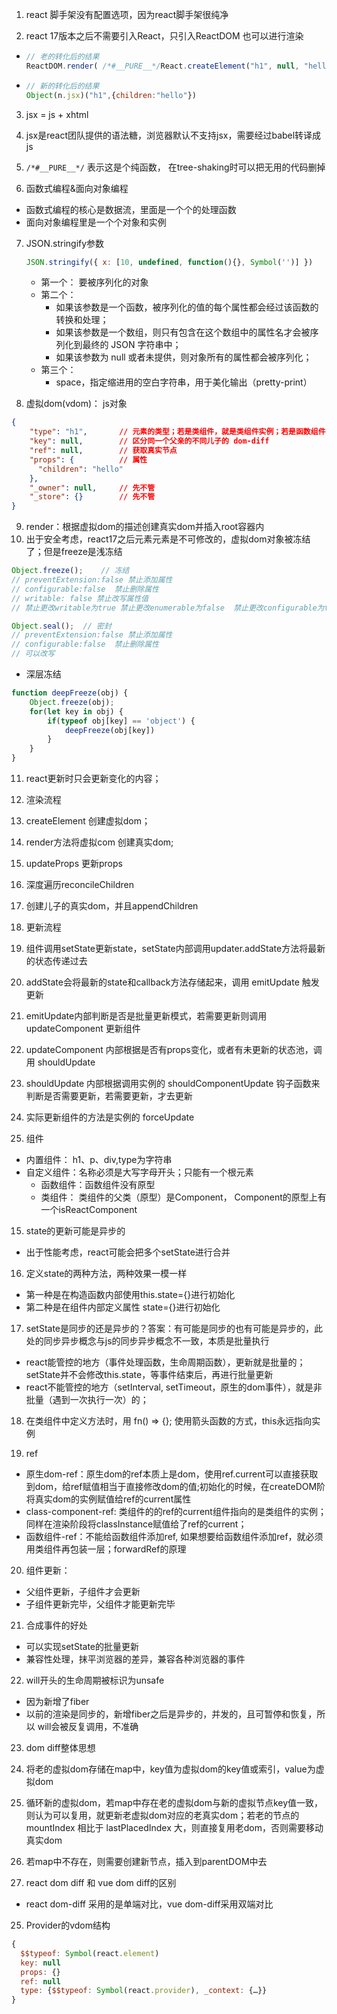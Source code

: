 1. react 脚手架没有配置选项，因为react脚手架很纯净

2. react 17版本之后不需要引入React，只引入ReactDOM 也可以进行渲染
- ```jsx
  // 老的转化后的结果
  ReactDOM.render( /*#__PURE__*/React.createElement("h1", null, "hello"), document.getElementById('root'));
  ```

  

- ```js
  // 新的转化后的结果
  Object(n.jsx)("h1",{children:"hello"})
  ```

  

3. jsx = js + xhtml

4. jsx是react团队提供的语法糖，浏览器默认不支持jsx，需要经过babel转译成js

5. `/*#__PURE__*/` 表示这是个纯函数， 在tree-shaking时可以把无用的代码删掉

6. 函数式编程&面向对象编程
- 函数式编程的核心是数据流，里面是一个个的处理函数
- 面向对象编程里是一个个对象和实例

7. JSON.stringify参数

   ```js
   JSON.stringify({ x: [10, undefined, function(){}, Symbol('')] })
   ```

   - 第一个： 要被序列化的对象
   - 第二个：
     - 如果该参数是一个函数，被序列化的值的每个属性都会经过该函数的转换和处理；
     - 如果该参数是一个数组，则只有包含在这个数组中的属性名才会被序列化到最终的 JSON 字符串中；
     - 如果该参数为 null 或者未提供，则对象所有的属性都会被序列化；
   - 第三个：
     - space，指定缩进用的空白字符串，用于美化输出（pretty-print）



8. 虚拟dom(vdom)： js对象 

```json
{
    "type": "h1",       // 元素的类型；若是类组件，就是类组件实例；若是函数组件，则是函数组件本身；
    "key": null,        // 区分同一个父亲的不同儿子的 dom-diff
    "ref": null,        // 获取真实节点
    "props": {          // 属性 
      "children": "hello"
    },
    "_owner": null,     // 先不管
    "_store": {}        // 先不管
}
```



9. render：根据虚拟dom的描述创建真实dom并插入root容器内
10. 出于安全考虑，react17之后元素元素是不可修改的，虚拟dom对象被冻结了；但是freeze是浅冻结

```js
Object.freeze();	// 冻结
// preventExtension:false 禁止添加属性
// configurable:false  禁止删除属性
// writable: false 禁止改写属性值
// 禁止更改writable为true 禁止更改enumerable为false  禁止更改configurable为true

Object.seal();	// 密封
// preventExtension:false 禁止添加属性
// configurable:false  禁止删除属性
// 可以改写
```



- 深层冻结

```js
function deepFreeze(obj) {
    Object.freeze(obj);
    for(let key in obj) {
        if(typeof obj[key] == 'object') {
            deepFreeze(obj[key])
        }
    }
}
```



11. react更新时只会更新变化的内容；

12. 渲染流程
1. createElement 创建虚拟dom；
2. render方法将虚拟com 创建真实dom;
3. updateProps 更新props
4. 深度遍历reconcileChildren
5. 创建儿子的真实dom，并且appendChildren


13. 更新流程
1. 组件调用setState更新state，setState内部调用updater.addState方法将最新的状态传递过去
2. addState会将最新的state和callback方法存储起来，调用 emitUpdate 触发更新
3. emitUpdate内部判断是否是批量更新模式，若需要更新则调用 updateComponent 更新组件
4. updateComponent 内部根据是否有props变化，或者有未更新的状态池，调用 shouldUpdate 
5. shouldUpdate 内部根据调用实例的 shouldComponentUpdate 钩子函数来判断是否需要更新，若需要更新，才去更新
6. 实际更新组件的方法是实例的 forceUpdate 

14. 组件
- 内置组件： h1、p、div,type为字符串
- 自定义组件：名称必须是大写字母开头；只能有一个根元素
  - 函数组件：函数组件没有原型
  - 类组件： 类组件的父类（原型）是Component， Component的原型上有一个isReactComponent 

15. state的更新可能是异步的
- 出于性能考虑，react可能会把多个setState进行合并

16. 定义state的两种方法，两种效果一模一样
- 第一种是在构造函数内部使用this.state={}进行初始化
- 第二种是在组件内部定义属性 state={}进行初始化

17. setState是同步的还是异步的？答案：有可能是同步的也有可能是异步的，此处的同步异步概念与js的同步异步概念不一致，本质是批量执行
- react能管控的地方（事件处理函数，生命周期函数），更新就是批量的；setState并不会修改this.state，等事件结束后，再进行批量更新
- react不能管控的地方（setInterval, setTimeout，原生的dom事件），就是非批量（遇到一次执行一次）的；

18. 在类组件中定义方法时，用 fn() => {}; 使用箭头函数的方式，this永远指向实例

19. ref
- 原生dom-ref：原生dom的ref本质上是dom，使用ref.current可以直接获取到dom，给ref赋值相当于直接修改dom的值;初始化的时候，在createDOM阶将真实dom的实例赋值给ref的current属性
- class-component-ref: 类组件的的ref的current组件指向的是类组件的实例；同样在渲染阶段将classInstance赋值给了ref的current；
- 函数组件-ref：不能给函数组件添加ref, 如果想要给函数组件添加ref，就必须用类组件再包装一层；forwardRef的原理

20. 组件更新：
- 父组件更新，子组件才会更新
- 子组件更新完毕，父组件才能更新完毕

21. 合成事件的好处
- 可以实现setState的批量更新
- 兼容性处理，抹平浏览器的差异，兼容各种浏览器的事件

22. will开头的生命周期被标识为unsafe
- 因为新增了fiber
- 以前的渲染是同步的，新增fiber之后是异步的，并发的，且可暂停和恢复，所以 will会被反复调用，不准确


23. dom diff整体思想
  1. 将老的虚拟dom存储在map中，key值为虚拟dom的key值或索引，value为虚拟dom
  2. 循环新的虚拟dom，若map中存在老的虚拟dom与新的虚拟节点key值一致，则认为可以复用，就更新老虚拟dom对应的老真实dom；若老的节点的mountIndex 相比于 lastPlacedIndex 大，则直接复用老dom，否则需要移动真实dom
  3. 若map中不存在，则需要创建新节点，插入到parentDOM中去

24. react dom diff 和 vue dom diff的区别
- react dom-diff 采用的是单端对比，vue dom-diff采用双端对比

25. Provider的vdom结构
```js
{
  $$typeof: Symbol(react.element)
  key: null
  props: {}
  ref: null
  type: {$$typeof: Symbol(react.provider), _context: {…}}
}
```

